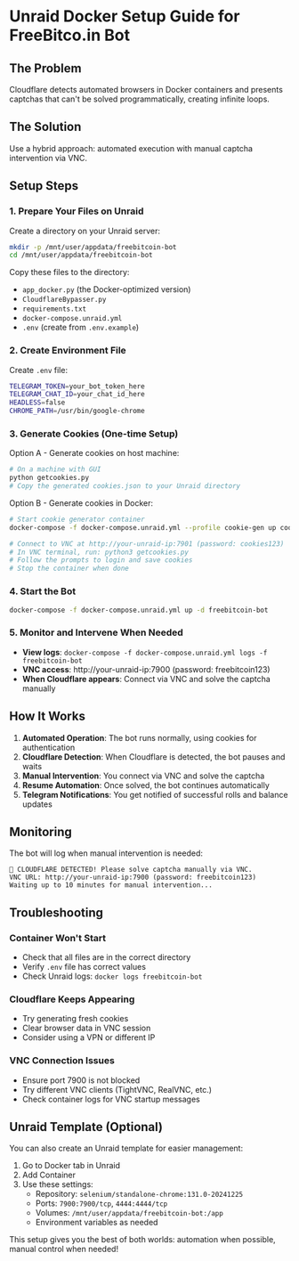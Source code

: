 # Unraid Docker Setup Guide for FreeBitco.in Bot

## The Problem

Cloudflare detects automated browsers in Docker containers and presents captchas that can't be solved programmatically, creating infinite loops.

## The Solution

Use a hybrid approach: automated execution with manual captcha intervention via VNC.

## Setup Steps

### 1. Prepare Your Files on Unraid

Create a directory on your Unraid server:

```bash
mkdir -p /mnt/user/appdata/freebitcoin-bot
cd /mnt/user/appdata/freebitcoin-bot
```

Copy these files to the directory:

- `app_docker.py` (the Docker-optimized version)
- `CloudflareBypasser.py`
- `requirements.txt`
- `docker-compose.unraid.yml`
- `.env` (create from `.env.example`)

### 2. Create Environment File

Create `.env` file:

```bash
TELEGRAM_TOKEN=your_bot_token_here
TELEGRAM_CHAT_ID=your_chat_id_here
HEADLESS=false
CHROME_PATH=/usr/bin/google-chrome
```

### 3. Generate Cookies (One-time Setup)

Option A - Generate cookies on host machine:

```bash
# On a machine with GUI
python getcookies.py
# Copy the generated cookies.json to your Unraid directory
```

Option B - Generate cookies in Docker:

```bash
# Start cookie generator container
docker-compose -f docker-compose.unraid.yml --profile cookie-gen up cookie-generator

# Connect to VNC at http://your-unraid-ip:7901 (password: cookies123)
# In VNC terminal, run: python3 getcookies.py
# Follow the prompts to login and save cookies
# Stop the container when done
```

### 4. Start the Bot

```bash
docker-compose -f docker-compose.unraid.yml up -d freebitcoin-bot
```

### 5. Monitor and Intervene When Needed

- **View logs**: `docker-compose -f docker-compose.unraid.yml logs -f freebitcoin-bot`
- **VNC access**: http://your-unraid-ip:7900 (password: freebitcoin123)
- **When Cloudflare appears**: Connect via VNC and solve the captcha manually

## How It Works

1. **Automated Operation**: The bot runs normally, using cookies for authentication
2. **Cloudflare Detection**: When Cloudflare is detected, the bot pauses and waits
3. **Manual Intervention**: You connect via VNC and solve the captcha
4. **Resume Automation**: Once solved, the bot continues automatically
5. **Telegram Notifications**: You get notified of successful rolls and balance updates

## Monitoring

The bot will log when manual intervention is needed:

```
🚨 CLOUDFLARE DETECTED! Please solve captcha manually via VNC.
VNC URL: http://your-unraid-ip:7900 (password: freebitcoin123)
Waiting up to 10 minutes for manual intervention...
```

## Troubleshooting

### Container Won't Start

- Check that all files are in the correct directory
- Verify `.env` file has correct values
- Check Unraid logs: `docker logs freebitcoin-bot`

### Cloudflare Keeps Appearing

- Try generating fresh cookies
- Clear browser data in VNC session
- Consider using a VPN or different IP

### VNC Connection Issues

- Ensure port 7900 is not blocked
- Try different VNC clients (TightVNC, RealVNC, etc.)
- Check container logs for VNC startup messages

## Unraid Template (Optional)

You can also create an Unraid template for easier management:

1. Go to Docker tab in Unraid
2. Add Container
3. Use these settings:
   - Repository: `selenium/standalone-chrome:131.0-20241225`
   - Ports: `7900:7900/tcp`, `4444:4444/tcp`
   - Volumes: `/mnt/user/appdata/freebitcoin-bot:/app`
   - Environment variables as needed

This setup gives you the best of both worlds: automation when possible, manual control when needed!

